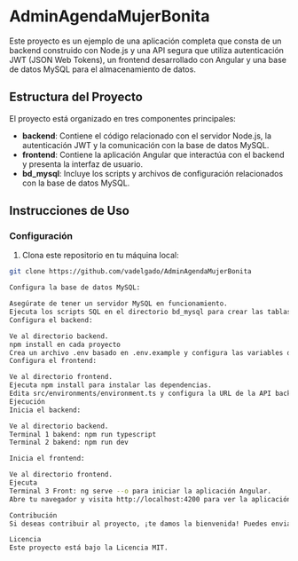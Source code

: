 # AdminAgendaMujerBonita
Este proyecto es un ejemplo de una aplicación completa que consta de un backend construido con Node.js y una API segura que utiliza autenticación JWT (JSON Web Tokens), un frontend desarrollado con Angular y una base de datos MySQL para el almacenamiento de datos.

## Estructura del Proyecto

El proyecto está organizado en tres componentes principales:

- **backend**: Contiene el código relacionado con el servidor Node.js, la autenticación JWT y la comunicación con la base de datos MySQL.
- **frontend**: Contiene la aplicación Angular que interactúa con el backend y presenta la interfaz de usuario.
- **bd_mysql**: Incluye los scripts y archivos de configuración relacionados con la base de datos MySQL.

## Instrucciones de Uso

### Configuración

1. Clona este repositorio en tu máquina local:

```bash
git clone https://github.com/vadelgado/AdminAgendaMujerBonita

Configura la base de datos MySQL:

Asegúrate de tener un servidor MySQL en funcionamiento.
Ejecuta los scripts SQL en el directorio bd_mysql para crear las tablas necesarias y los datos iniciales.
Configura el backend:

Ve al directorio backend.
npm install en cada proyecto
Crea un archivo .env basado en .env.example y configura las variables de entorno, como la conexión a la base de datos y la clave secreta JWT.
Configura el frontend:

Ve al directorio frontend.
Ejecuta npm install para instalar las dependencias.
Edita src/environments/environment.ts y configura la URL de la API backend.
Ejecución
Inicia el backend:

Ve al directorio backend.
Terminal 1 bakend: npm run typescript
Terminal 2 bakend: npm run dev

Inicia el frontend:

Ve al directorio frontend.
Ejecuta
Terminal 3 Front: ng serve --o para iniciar la aplicación Angular.
Abre tu navegador y visita http://localhost:4200 para ver la aplicación en funcionamiento.

Contribución
Si deseas contribuir al proyecto, ¡te damos la bienvenida! Puedes enviar pull requests para corregir errores, agregar nuevas características o mejorar la documentación.

Licencia
Este proyecto está bajo la Licencia MIT.




